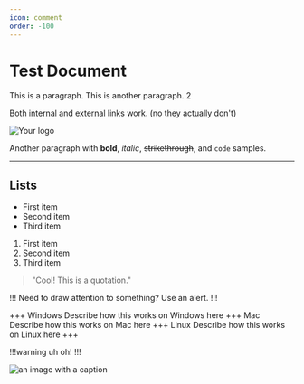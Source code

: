 ```yaml
---
icon: comment
order: -100
---
```

# Test Document


This is a paragraph. This is another paragraph. 2

Both [internal](README.md) and [external](https://github.com/) links work. (no they actually don't)

![Your logo](C:\Users\ivank\Pictures\tests\cow-dancing.gif)

Another paragraph with **bold**, _italic_, ~~strikethrough~~, and `code` samples.

---

## Lists

- First item
- Second item
- Third item

1. First item
2. Second item
3. Third item

> "Cool! This is a quotation."

!!!
Need to draw attention to something? Use an alert.
!!!

+++ Windows
Describe how this works on Windows here
+++ Mac
Describe how this works on Mac here
+++ Linux
Describe how this works on Linux here
+++

!!!warning
uh oh!
!!!

![an image with a caption](https://www.w3schools.com/w3css/img_lights.jpg)